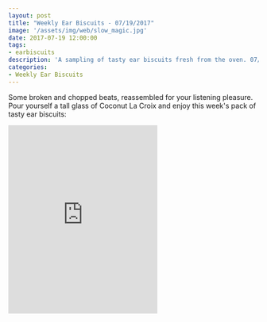```yaml
---
layout: post
title: "Weekly Ear Biscuits - 07/19/2017"
image: '/assets/img/web/slow_magic.jpg'
date: 2017-07-19 12:00:00
tags:
- earbiscuits
description: 'A sampling of tasty ear biscuits fresh from the oven. 07/19/2017'
categories:
- Weekly Ear Biscuits
---
```


Some broken and chopped beats, reassembled for your listening pleasure. Pour yourself a tall glass of Coconut La Croix and enjoy this week's pack of tasty ear biscuits:

<iframe src="https://open.spotify.com/embed/user/legendaryspork/playlist/5Uw2yencs4GX1Fsip2IGKv" width="300" height="380" frameborder="0" allowtransparency="true"></iframe>